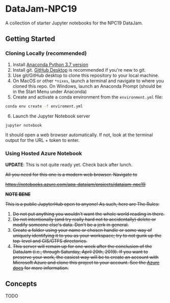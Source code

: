 # DataJam-NPC19

A collection of starter Jupyter notebooks for the NPC19 DataJam.

## Getting Started

### Cloning Locally (recommended)

1. Install [Anaconda Python 3.7 version](https://www.anaconda.com/distribution/#download-section)
2. Install git. [GitHub Desktop](https://desktop.github.com/) is recommended if you're new to git.
3. Use git/GitHub desktop to clone this repository to your local machine.
4. On MacOS or other `*nixes`, launch a terminal and navigate to where you cloned this repo. On Windows, launch an Anaconda Prompt (should be in the Start Menu under Anaconda)
5. Create and activate a conda environment from the `environment.yml` file:

```sh
conda env create -f enviroment.yml
```
6. Launch the Jupyter Notebook server

```sh
jupyter notebook
```

It should open a web browser automatically. If not, look at the terminal output for the URL + token to enter.

### Using Hosted Azure Notebook

**UPDATE**: This is not quite ready yet. Check back after lunch.

<del>
All you need for this one is a modern web browser. Navigate to

https://notebooks.azure.com/apa-datajam/projects/datajam-npc19

**NOTE BENE**

This is a public JupyterHub open to anyone! As such, here are The Rules:

1. Do not put anything you wouldn't want the whole world reading in there.
2. Do not intentionally (and try really hard not to accidentally) delete or modify someone else's data. Don't be a jerk in general.
3. Create a folder using your name or chosen handle or some way of uniquely identifying it to you as your workspace; try to not gunk up the top-level and GIS/GTFS directories.
4. This server will remain up for one week after the conclusion of the DataJam (i.e., through Saturday, April 20th, 2019). If you want to preserve your work, the easiest way will be to create an account with Microsoft Azure and clone this project to your account. See the [Azure docs](https://docs.microsoft.com/en-us/azure/notebooks/azure-notebooks-user-account) for more information.

</del>

## Concepts

TODO
